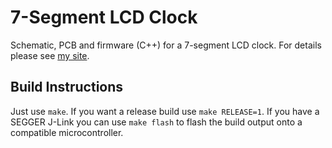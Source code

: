 # 7-Segment LCD Clock

Schematic, PCB and firmware (C++) for a 7-segment LCD clock. For details please
see [my site](https://me.pushrax.com/lcd-clock/).

## Build Instructions

Just use `make`. If you want a release build use `make RELEASE=1`. If you
have a SEGGER J-Link you can use `make flash` to flash the build output
onto a compatible microcontroller.
